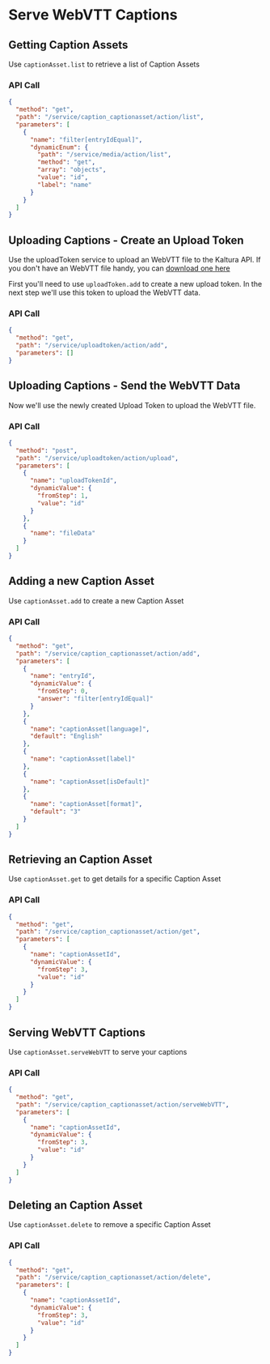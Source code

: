 <!--METADATA
{
  "icon": "cc",
  "sortOrder": 90,
  "tags": [
    "captionAsset",
    "uploadToken"
  ],
  "keywords": [],
  "summary": "Learn how to serve a WebVTT caption"
}
-->

# Serve WebVTT Captions


## Getting Caption Assets
Use `captionAsset.list` to retrieve a list of Caption Assets

### API Call
```json
{
  "method": "get",
  "path": "/service/caption_captionasset/action/list",
  "parameters": [
    {
      "name": "filter[entryIdEqual]",
      "dynamicEnum": {
        "path": "/service/media/action/list",
        "method": "get",
        "array": "objects",
        "value": "id",
        "label": "name"
      }
    }
  ]
}
```

## Uploading Captions - Create an Upload Token
Use the uploadToken service to upload an WebVTT file to the Kaltura API. If you don't have an WebVTT file handy, you can [download one here](/sample_captions.srt)

First you'll need to use `uploadToken.add` to create a new upload token. In the next step we'll use this token to upload the WebVTT data.

### API Call
```json
{
  "method": "get",
  "path": "/service/uploadtoken/action/add",
  "parameters": []
}
```

## Uploading Captions - Send the WebVTT Data
Now we'll use the newly created Upload Token to upload the WebVTT file.

### API Call
```json
{
  "method": "post",
  "path": "/service/uploadtoken/action/upload",
  "parameters": [
    {
      "name": "uploadTokenId",
      "dynamicValue": {
        "fromStep": 1,
        "value": "id"
      }
    },
    {
      "name": "fileData"
    }
  ]
}
```

## Adding a new Caption Asset
Use `captionAsset.add` to create a new Caption Asset

### API Call
```json
{
  "method": "get",
  "path": "/service/caption_captionasset/action/add",
  "parameters": [
    {
      "name": "entryId",
      "dynamicValue": {
        "fromStep": 0,
        "answer": "filter[entryIdEqual]"
      }
    },
    {
      "name": "captionAsset[language]",
      "default": "English"
    },
    {
      "name": "captionAsset[label]"
    },
    {
      "name": "captionAsset[isDefault]"
    },
    {
      "name": "captionAsset[format]",
      "default": "3"
    }
  ]
}
```

## Retrieving an Caption Asset
Use `captionAsset.get` to get details for a specific Caption Asset

### API Call
```json
{
  "method": "get",
  "path": "/service/caption_captionasset/action/get",
  "parameters": [
    {
      "name": "captionAssetId",
      "dynamicValue": {
        "fromStep": 3,
        "value": "id"
      }
    }
  ]
}
```

## Serving WebVTT Captions
Use `captionAsset.serveWebVTT` to serve your captions

### API Call
```json
{
  "method": "get",
  "path": "/service/caption_captionasset/action/serveWebVTT",
  "parameters": [
    {
      "name": "captionAssetId",
      "dynamicValue": {
        "fromStep": 3,
        "value": "id"
      }
    }
  ]
}
```

## Deleting an Caption Asset
Use `captionAsset.delete` to remove a specific Caption Asset

### API Call
```json
{
  "method": "get",
  "path": "/service/caption_captionasset/action/delete",
  "parameters": [
    {
      "name": "captionAssetId",
      "dynamicValue": {
        "fromStep": 3,
        "value": "id"
      }
    }
  ]
}
```
